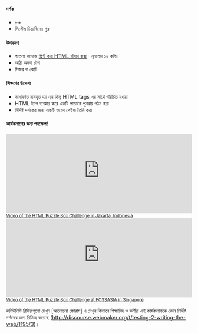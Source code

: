 #### দর্শক
* ৮+
* সিস্টেম চিন্তাবিদের শুরু

#### উপকরণ
* পাতলা কাগজে [প্রিন্ট করা HTML ধাঁধার বাক্স](https://www.dropbox.com/s/lv7u8tqawawudiy/html-puzzle-box.pdf?dl=0)। নূন্যতম ১২ কপি।
* আঠা অথবা টেপ
* সিজর বা কেচি

#### শিক্ষণের উদ্দেশ্য

* সাধারণত ব্যবহৃত হয় এম কিছু HTML tags এর সাথে পরিচিত হওয়া
* HTML ট্যাগ ব্যবহার করে একটি পাতাকে পুনরায় গঠন করা
* নির্দিষ্ট দর্শকের জন্য একটি ওয়েব পেইজ তৈরি করা

#### কার্যকলাপের জন্য পদক্ষেপ!
<iframe src="https://www.youtube-nocookie.com/embed/0lj_nkmwMF4?rel=0" allowfullscreen="" frameborder="0" height="215px" width="100%"></iframe><br>
<a href="https://www.youtube.com/watch?v=0lj_nkmwMF4"><small>Video of the HTML Puzzle Box Challenge in Jakarta, Indonesia</small></a>


<iframe src="https://www.youtube-nocookie.com/embed/_LFaWJqRi64?t=1m" allowfullscreen="" frameborder="0" height="215px" width="100%"></iframe><br>
                <a href="https://youtu.be/_LFaWJqRi64?t=1m"><small>Video of the HTML Puzzle Box Challenge at FOSSASIA in Singapore</small></a>
                
কমিউনিটি রিমিক্সগুলো দেখুন
[আলোচনা ফোরাম] এ দেখুন কিভাবে শিক্ষাবিদ ও কর্মীরা এই কার্যকলাপকে কোন নির্দিষ্ট দর্শকের জন্য রিমিক্স করেছে (http://discourse.webmaker.org/t/testing-2-writing-the-web/1195/3)।